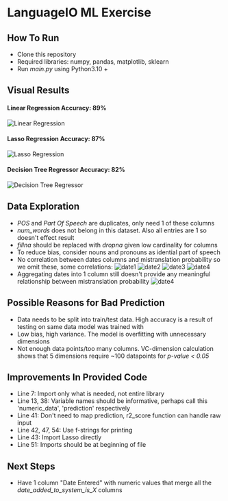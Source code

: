 # LanguageIO ML Exercise

## How To Run
* Clone this repository
* Required libraries: numpy, pandas, matplotlib, sklearn
* Run *main.py* using Python3.10 +

## Visual Results
#### **Linear Regression Accuracy: 89%**
![Linear Regression](https://github.com/WasifKhan/LanguageIO/blob/master/images/linreg.png)
#### **Lasso Regression Accuracy: 87%**
![Lasso Regression](https://github.com/WasifKhan/LanguageIO/blob/master/images/lasso.png)
#### **Decision Tree Regressor Accuracy: 82%**
![Decision Tree Regressor](https://github.com/WasifKhan/LanguageIO/blob/master/images/decision.png)

## Data Exploration
* *POS* and *Part Of Speech* are duplicates, only need 1 of these columns 
* *num_words* does not belong in this dataset. Also all entries are 1 so doesn't effect result
* *fillna* should be replaced with *dropna* given low cardinality for columns
* To reduce bias, consider nouns and pronouns as idential part of speech
* No correlation between dates columns and mistranslation probability so we omit these, some correlations:
![date1](https://github.com/WasifKhan/LanguageIO/blob/master/images/date1.png)
![date2](https://github.com/WasifKhan/LanguageIO/blob/master/images/date2.png)
![date3](https://github.com/WasifKhan/LanguageIO/blob/master/images/date3.png)
![date4](https://github.com/WasifKhan/LanguageIO/blob/master/images/date4.png)
* Aggregating dates into 1 column still doesn't provide any meaningful relationship between mistranslation probability
![date4](https://github.com/WasifKhan/LanguageIO/blob/master/images/date%20added%20to%20system.png)

## Possible Reasons for Bad Prediction
* Data needs to be split into train/test data. High accuracy is a result of testing on same data model was trained with
* Low bias, high variance. The model is overfitting with unnecessary dimensions
* Not enough data points/too many columns. VC-dimension calculation shows that 5 dimensions require ~100 datapoints for *p-value < 0.05*

## Improvements In Provided Code
* Line 7: Import only what is needed, not entire library
* Line 13, 38: Variable names should be informative, perhaps call this 'numeric_data', 'prediction' respectively
* Line 41: Don't need to map prediction, r2_score function can handle raw input
* Line 42, 47, 54: Use f-strings for printing
* Line 43: Import Lasso directly
* Line 51: Imports should be at beginning of file 

## Next Steps
* Have 1 column "Date Entered" with numeric values that merge all the *date_added_to_system_is_X* columns
